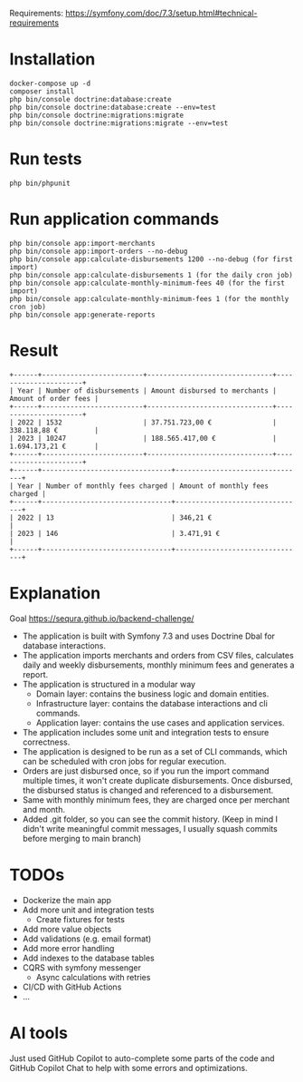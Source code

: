 
Requirements: https://symfony.com/doc/7.3/setup.html#technical-requirements

# Installation
```
docker-compose up -d
composer install
php bin/console doctrine:database:create
php bin/console doctrine:database:create --env=test
php bin/console doctrine:migrations:migrate
php bin/console doctrine:migrations:migrate --env=test
```

# Run tests
```
php bin/phpunit
```

# Run application commands
```
php bin/console app:import-merchants
php bin/console app:import-orders --no-debug
php bin/console app:calculate-disbursements 1200 --no-debug (for first import)
php bin/console app:calculate-disbursements 1 (for the daily cron job)
php bin/console app:calculate-monthly-minimum-fees 40 (for the first import)
php bin/console app:calculate-monthly-minimum-fees 1 (for the monthly cron job)
php bin/console app:generate-reports
```

# Result
```
+------+-------------------------+-------------------------------+----------------------+
| Year | Number of disbursements | Amount disbursed to merchants | Amount of order fees |
+------+-------------------------+-------------------------------+----------------------+
| 2022 | 1532                    | 37.751.723,00 €               | 338.118,88 €         |
| 2023 | 10247                   | 188.565.417,00 €              | 1.694.173,21 €       |
+------+-------------------------+-------------------------------+----------------------+
+------+--------------------------------+--------------------------------+
| Year | Number of monthly fees charged | Amount of monthly fees charged |
+------+--------------------------------+--------------------------------+
| 2022 | 13                             | 346,21 €                       |
| 2023 | 146                            | 3.471,91 €                     |
+------+--------------------------------+--------------------------------+
```

# Explanation
Goal https://sequra.github.io/backend-challenge/

- The application is built with Symfony 7.3 and uses Doctrine Dbal for database interactions.
- The application imports merchants and orders from CSV files, calculates daily and weekly disbursements, monthly minimum fees and generates a report.
- The application is structured in a modular way
  - Domain layer: contains the business logic and domain entities.
  - Infrastructure layer: contains the database interactions and cli commands.
  - Application layer: contains the use cases and application services.
- The application includes some unit and integration tests to ensure correctness.
- The application is designed to be run as a set of CLI commands, which can be scheduled with cron jobs for regular execution.
- Orders are just disbursed once, so if you run the import command multiple times, it won't create duplicate disbursements. Once disbursed, the disbursed status is changed and referenced to a disbursement.
- Same with monthly minimum fees, they are charged once per merchant and month.
- Added .git folder, so you can see the commit history. (Keep in mind I didn't write meaningful commit messages, I usually squash commits before merging to main branch)

# TODOs
- Dockerize the main app
- Add more unit and integration tests
  - Create fixtures for tests
- Add more value objects
- Add validations (e.g. email format)
- Add more error handling
- Add indexes to the database tables
- CQRS with symfony messenger
  - Async calculations with retries
- CI/CD with GitHub Actions
- ...

# AI tools
Just used GitHub Copilot to auto-complete some parts of the code and GitHub Copilot Chat to help with some errors and optimizations.
